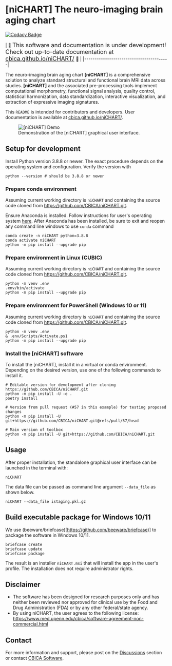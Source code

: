 # [niCHART] The neuro-imaging brain aging chart

[![Codacy Badge](https://app.codacy.com/project/badge/Grade/7aadb18130574bd5b85b978cd709fe2c)](https://www.codacy.com/gh/CBICA/niCHART/dashboard?utm_source=github.com&amp;utm_medium=referral&amp;utm_content=CBICA/niCHART&amp;utm_campaign=Badge_Grade)

| :construction:
  <font size="+1">This software and documentation is under development!
                  Check out up-to-date documentation at
                  [cbica.github.io/niCHART/](https://cbica.github.io/niCHART/) </font> :construction: |
|-----------------------------------------|

The neuro-imaging brain aging chart **[niCHART]** is a comprehensive solution to
analyze standard structural and functional brain MRI data across studies.
**[niCHART]** and the associated pre-processing tools implement computational
morphometry, functional signal analysis, quality control, statistical
harmonization, data standardization, interactive visualization, and extraction
of expressive imaging signatures.

This `README` is intended for contributors and developers.
User documentation is available at
[cbica.github.io/niCHART/](https://cbica.github.io/niCHART/).


<figure>
  <img src="niCHART/resources/workflow.gif" alt="[niCHART] Demo"/>
  <figcaption>Demonstration of the [niCHART] graphical user interface.</figcaption>
</figure>


## Setup for development
Install Python version 3.8.8 or newer.
The exact procedure depends on the operating system and configuration.
Verify the version with

```shell
python --version # should be 3.8.8 or newer
```


### Prepare conda environment
Assuming current working directory is `niCHART` and containing the source code
cloned from https://github.com/CBICA/niCHART.git.

Ensure Anaconda is installed. Follow instructions for user's operating system [here](https://docs.anaconda.com/anaconda/install/index.html). After Anaconda has been installed, be sure to exit and reopen any 
command line windows to use `conda` command


```shell
conda create -n niCHART python=3.8.8  
conda activate niCHART
python -m pip install --upgrade pip
```


### Prepare environment in Linux (CUBIC)
Assuming current working directory is `niCHART` and containing the source code
cloned from https://github.com/CBICA/niCHART.git.

```shell
python -m venv .env
.env/bin/activate
python -m pip install --upgrade pip
```

### Prepare environment for PowerShell (Windows 10 or 11)
Assuming current working directory is `niCHART` and containing the source code
cloned from https://github.com/CBICA/niCHART.git.

```shell
python -m venv .env
& .env/Scripts/Activate.ps1
python -m pip install --upgrade pip
```


### Install the [niCHART] software
To install the [niCHART], install it in a virtual or conda environment.
Depending on the desired version, use one of the following
commands to install it.

```shell
# Editable version for development after cloning https://github.com/CBICA/niCHART.git 
python -m pip install -U -e .
poetry install

# Version from pull request (#57 in this example) for testing proposed changes
python -m pip install -U git+https://github.com/CBICA/niCHART.git@refs/pull/57/head

# Main version of toolbox
python -m pip install -U git+https://github.com/CBICA/niCHART.git
```


## Usage
After proper installation, the standalone graphical user interface can be launched
in the terminal with:

```shell
niCHART
```

The data file can be passed as command line argument `--data_file` as shown below.

```shell
niCHART --data_file istaging.pkl.gz
```

## Build executable package for Windows 10/11
We use (beeware/briefcase)[https://github.com/beeware/briefcase)] to package
the software in Windows 10/11.

```shell
briefcase create 
briefcase update
briefcase package
```

The result is an installer `niCHART.msi` that will install the app in the
user's profile. The installation does not require administrator rights.

## Disclaimer
- The software has been designed for research purposes only and has neither been reviewed nor approved for clinical use by the Food and Drug Administration (FDA) or by any other federal/state agency.
- By using niCHART, the user agrees to the following license: https://www.med.upenn.edu/cbica/software-agreement-non-commercial.html

## Contact
For more information and support, please post on the [Discussions](https://github.com/CBICA/niCHART/discussions) section or contact <a href="mailto:software@cbica.upenn.edu">CBICA Software</a>.
